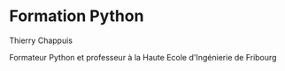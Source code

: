 # Formation Python

Thierry Chappuis

Formateur Python et professeur à la Haute Ecole d'Ingénierie de Fribourg


